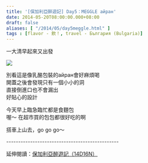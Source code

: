 ```yaml
---
title: '[保加利亞醉遊記] Day5：MEGGLE айран'
date: 2014-05-20T08:00:00.000+08:00
draft: false
aliases: [ "/2014/05/day5meggle.html" ]
tags : [flavor - 飲！, travel - България (Bulgaria)]
---
```


一大清早起來又出發  

[![](https://2.bp.blogspot.com/-T1UqSWwNplQ/XDNQBJ1EnhI/AAAAAAAAE6U/SHlQltjgt0IxZaoU_eIUHw7OO7UaTztigCLcBGAs/s640/41.jpg)](https://2.bp.blogspot.com/-T1UqSWwNplQ/XDNQBJ1EnhI/AAAAAAAAE6U/SHlQltjgt0IxZaoU_eIUHw7OO7UaTztigCLcBGAs/s1600/41.jpg)

別看這是像乳酪包裝的айран會好麻煩喝  
開蓋之後會發現只有一個小小的洞  
直接倒進口也不會漏出  
好貼心的設計  
  
今天早上臨急臨忙都是食麵包  
喔～ 在超市買的包包都很好吃的啊  
  
搭車上山去，go go go～  
  
\-----------------------------------------------  
  
延伸閱讀：[保加利亞醉遊記（14D16N）](http://www.hidie.net/2014/06/14d16n.html)